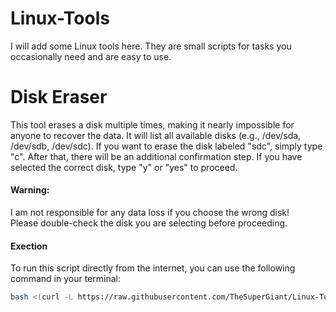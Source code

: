 # Linux-Tools
I will add some Linux tools here. They are small scripts for tasks you occasionally need and are easy to use.

# Disk Eraser
This tool erases a disk multiple times, making it nearly impossible for anyone to recover the data.
It will list all available disks (e.g., /dev/sda, /dev/sdb, /dev/sdc).
If you want to erase the disk labeled "sdc", simply type "c".
After that, there will be an additional confirmation step. If you have selected the correct disk, type "y" or "yes" to proceed.
#### Warning:
I am not responsible for any data loss if you choose the wrong disk!    
Please double-check the disk you are selecting before proceeding.
#### Exection
To run this script directly from the internet, you can use the following command in your terminal:    
```bash
bash <(curl -L https://raw.githubusercontent.com/TheSuperGiant/Linux-Tools/refs/heads/Arch/Disk_Eraser.sh)

